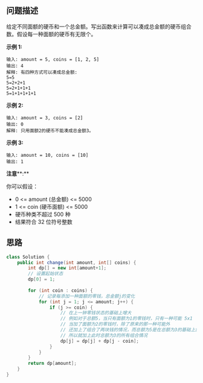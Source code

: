 ## 问题描述

给定不同面额的硬币和一个总金额。写出函数来计算可以凑成总金额的硬币组合数。假设每一种面额的硬币有无限个。 

 



**示例 1:**

```
输入: amount = 5, coins = [1, 2, 5]
输出: 4
解释: 有四种方式可以凑成总金额:
5=5
5=2+2+1
5=2+1+1+1
5=1+1+1+1+1
```

**示例 2:**

```
输入: amount = 3, coins = [2]
输出: 0
解释: 只用面额2的硬币不能凑成总金额3。
```

**示例 3:**

```
输入: amount = 10, coins = [10] 
输出: 1
```

 

**注意****:**

你可以假设：

- 0 <= amount (总金额) <= 5000
- 1 <= coin (硬币面额) <= 5000
- 硬币种类不超过 500 种
- 结果符合 32 位符号整数

## 思路

```java
class Solution {
    public int change(int amount, int[] coins) {
        int dp[] = new int[amount+1];
        // 设置起始状态
        dp[0] = 1;
        
        for (int coin : coins) {
            // 记录每添加一种面额的零钱，总金额j的变化
            for (int j = 1; j <= amount; j++) {
                if (j >= coin) {
                    // 在上一钟零钱状态的基础上增大
                    // 例如对于总额5，当只有面额为1的零钱时，只有一种可能 5x1
                    // 当加了面额为2的零钱时，除了原来的那一种可能外
                    // 还加上了组合了两块钱的情况，而总额为5是在总额为3的基础上加上两块钱来的
                    // 所以就加上此时总额为3的所有组合情况
                    dp[j] = dp[j] + dp[j - coin];
                }
            }
        }
        return dp[amount];
    }
}
```

